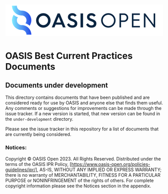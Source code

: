 ![OASIS](../OASIS-Logo.png)
---

# OASIS Best Current Practices Documents

## Documents under development

This directory contains documents that have been published and are considered
ready for use by OASIS and anyone else that finds them useful. Any comments or
suggestions for improvements can be made through the issue tracker. If a new
version is started, that new version can be found in the `under-development`
directory. 

Please see the issue tracker in this repository for a list of documents that are
currently being considered.

### Notices:

Copyright © OASIS Open 2023. All Rights Reserved. Distributed under the terms of
the OASIS IPR Policy,
[https://www.oasis-open.org/policies-guidelines/ipr/], AS-IS, WITHOUT ANY
IMPLIED OR EXPRESS WARRANTY; there is no warranty of MERCHANTABILITY, FITNESS
FOR A PARTICULAR PURPOSE or NONINFRINGEMENT of the rights of others. For
complete copyright information please see the Notices section in the
appendix. 




